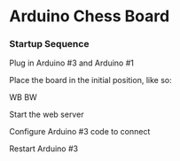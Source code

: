 # Arduino Chess Board

### Startup Sequence

Plug in Arduino #3 and Arduino #1

Place the board in the initial position, like so:

WB
BW

Start the web server

Configure Arduino #3 code to connect

Restart Arduino #3

